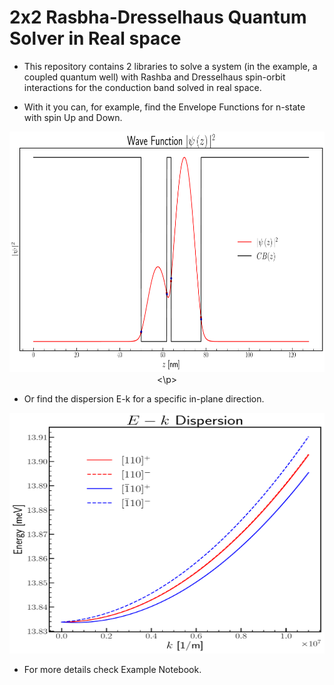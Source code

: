 # 2x2 Rasbha-Dresselhaus Quantum Solver in Real space

* This repository contains 2 libraries to solve a system (in the example, a coupled quantum well) with Rashba and Dresselhaus spin-orbit interactions for the conduction band solved in real space.

* With it you can, for example, find the Envelope Functions for n-state with spin Up and Down.


<p align="center">
  <img width="600" height="385" src="WF_Example.pdf">
<\p>


* Or find the dispersion E-k for a specific in-plane direction.

<p align="center">
  <img width="600" height="385" src="Dispersion_Example.pdf">
</p>

* For more details check Example Notebook.
